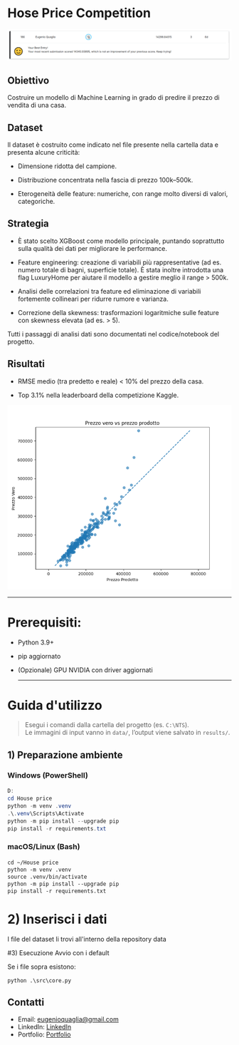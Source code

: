# Hose Price Competition

<!-- FIGURA 1: Contenuto vs layer -->
<p align="center">
  <img src="Home price/Plots/flag.PNG" alt="Ricostruzione del contenuto al variare del layer (conv1_2 → conv5_2)" width="900">
</p>

## Obiettivo
Costruire un modello di Machine Learning in grado di predire il prezzo di vendita di una casa.

## Dataset
Il dataset è costruito come indicato nel file presente nella cartella data e presenta alcune criticità:

- Dimensione ridotta del campione.

- Distribuzione concentrata nella fascia di prezzo 100k–500k.

- Eterogeneità delle feature: numeriche, con range molto diversi di valori, categoriche.

## Strategia

- È stato scelto XGBoost come modello principale, puntando soprattutto sulla qualità dei dati per migliorare le performance.

- Feature engineering: creazione di variabili più rappresentative (ad es. numero totale di bagni, superficie totale). È stata inoltre introdotta una flag LuxuryHome per aiutare il modello a gestire meglio il range > 500k.

- Analisi delle correlazioni tra feature ed eliminazione di variabili fortemente collineari per ridurre rumore e varianza.

- Correzione della skewness: trasformazioni logaritmiche sulle feature con skewness elevata (ad es. > 5).

Tutti i passaggi di analisi dati sono documentati nel codice/notebook del progetto.

## Risultati

- RMSE medio (tra predetto e reale) < 10% del prezzo della casa.

- Top 3.1% nella leaderboard della competizione Kaggle.

<!-- FIGURA 1: prezzi predetti vs prezzi veri -->
<p align="center">
  <img src="Home price/Plots/Figure_1.png" alt="prezzi predetti vs prezzi veri" width="900">
</p>

---

# Prerequisiti:

- Python 3.9+

- pip aggiornato

- (Opzionale) GPU NVIDIA con driver aggiornati

  ---

# Guida d'utilizzo

> Esegui i comandi dalla cartella del progetto (es. `C:\NTS`).  
> Le immagini di input vanno in `data/`, l’output viene salvato in `results/`.

## 1) Preparazione ambiente

### Windows (PowerShell)
```powershell
D:
cd House price
python -m venv .venv
.\.venv\Scripts\Activate
python -m pip install --upgrade pip
pip install -r requirements.txt
```

### macOS/Linux (Bash)
```
cd ~/House price
python -m venv .venv
source .venv/bin/activate
python -m pip install --upgrade pip
pip install -r requirements.txt
```
# 2) Inserisci i dati

I file del dataset li trovi all'interno della repository data

#3) Esecuzione
Avvio con i default

Se i file sopra esistono:
```
python .\src\core.py
```

## Contatti

- Email: <eugenioquaglia@gmail.com>
- LinkedIn: [LinkedIn](https://www.linkedin.com/in/eugenio-quaglia-86114a372/)
- Portfolio: [Portfolio](https://github.com/EugeQuaglia/Portfolio/tree/main?tab=readme-ov-file)
